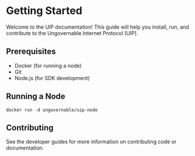 # Getting Started

Welcome to the UIP documentation! This guide will help you install, run, and contribute to the Ungovernable Internet Protocol (UIP).

## Prerequisites
- Docker (for running a node)
- Git
- Node.js (for SDK development)

## Running a Node
```
docker run -d ungovernable/uip-node
```

## Contributing
See the developer guides for more information on contributing code or documentation.
